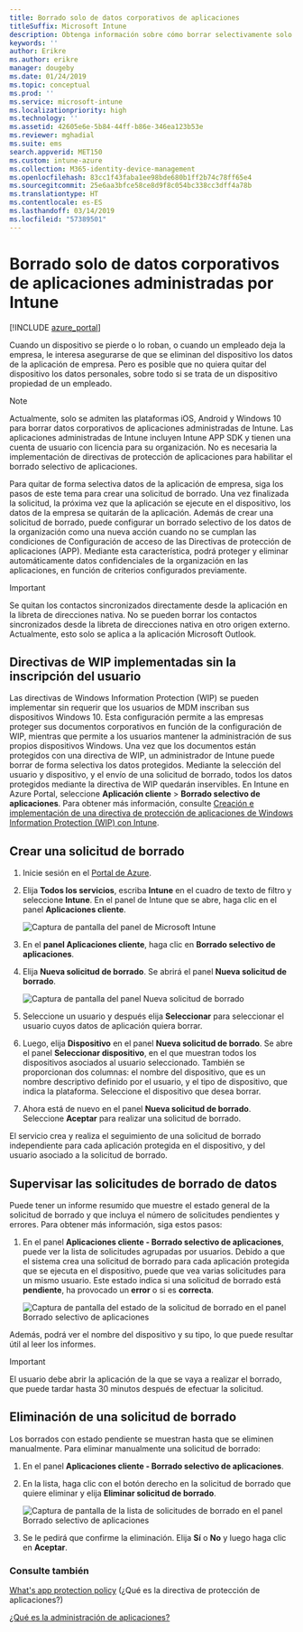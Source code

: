 ```yaml
---
title: Borrado solo de datos corporativos de aplicaciones
titleSuffix: Microsoft Intune
description: Obtenga información sobre cómo borrar selectivamente solo los datos corporativos de aplicaciones administradas de Intune con Microsoft Intune.
keywords: ''
author: Erikre
ms.author: erikre
manager: dougeby
ms.date: 01/24/2019
ms.topic: conceptual
ms.prod: ''
ms.service: microsoft-intune
ms.localizationpriority: high
ms.technology: ''
ms.assetid: 42605e6e-5b84-44ff-b86e-346ea123b53e
ms.reviewer: mghadial
ms.suite: ems
search.appverid: MET150
ms.custom: intune-azure
ms.collection: M365-identity-device-management
ms.openlocfilehash: 83cc1f43faba1ee98bde680b1ff2b74c78ff65e4
ms.sourcegitcommit: 25e6aa3bfce58ce8d9f8c054bc338cc3dff4a78b
ms.translationtype: HT
ms.contentlocale: es-ES
ms.lasthandoff: 03/14/2019
ms.locfileid: "57389501"
---
```

# <a name="how-to-wipe-only-corporate-data-from-intune-managed-apps"></a>Borrado solo de datos corporativos de aplicaciones administradas por Intune

[!INCLUDE [azure_portal](./includes/azure_portal.md)]

Cuando un dispositivo se pierde o lo roban, o cuando un empleado deja la empresa, le interesa asegurarse de que se eliminan del dispositivo los datos de la aplicación de empresa. Pero es posible que no quiera quitar del dispositivo los datos personales, sobre todo si se trata de un dispositivo propiedad de un empleado.

>[!NOTE]
> Actualmente, solo se admiten las plataformas iOS, Android y Windows 10 para borrar datos corporativos de aplicaciones administradas de Intune. Las aplicaciones administradas de Intune incluyen Intune APP SDK y tienen una cuenta de usuario con licencia para su organización. No es necesaria la implementación de directivas de protección de aplicaciones para habilitar el borrado selectivo de aplicaciones.

Para quitar de forma selectiva datos de la aplicación de empresa, siga los pasos de este tema para crear una solicitud de borrado. Una vez finalizada la solicitud, la próxima vez que la aplicación se ejecute en el dispositivo, los datos de la empresa se quitarán de la aplicación. Además de crear una solicitud de borrado, puede configurar un borrado selectivo de los datos de la organización como una nueva acción cuando no se cumplan las condiciones de Configuración de acceso de las Directivas de protección de aplicaciones (APP). Mediante esta característica, podrá proteger y eliminar automáticamente datos confidenciales de la organización en las aplicaciones, en función de criterios configurados previamente.

>[!IMPORTANT]
> Se quitan los contactos sincronizados directamente desde la aplicación en la libreta de direcciones nativa. No se pueden borrar los contactos sincronizados desde la libreta de direcciones nativa en otro origen externo. Actualmente, esto solo se aplica a la aplicación Microsoft Outlook.

## <a name="deployed-wip-policies-without-user-enrollment"></a>Directivas de WIP implementadas sin la inscripción del usuario
Las directivas de Windows Information Protection (WIP) se pueden implementar sin requerir que los usuarios de MDM inscriban sus dispositivos Windows 10. Esta configuración permite a las empresas proteger sus documentos corporativos en función de la configuración de WIP, mientras que permite a los usuarios mantener la administración de sus propios dispositivos Windows. Una vez que los documentos están protegidos con una directiva de WIP, un administrador de Intune puede borrar de forma selectiva los datos protegidos. Mediante la selección del usuario y dispositivo, y el envío de una solicitud de borrado, todos los datos protegidos mediante la directiva de WIP quedarán inservibles. En Intune en Azure Portal, seleccione **Aplicación cliente** > **Borrado selectivo de aplicaciones**. Para obtener más información, consulte [Creación e implementación de una directiva de protección de aplicaciones de Windows Information Protection (WIP) con Intune](windows-information-protection-policy-create.md).

## <a name="create-a-wipe-request"></a>Crear una solicitud de borrado

1.  Inicie sesión en el [Portal de Azure](https://portal.azure.com).

2.  Elija **Todos los servicios**, escriba **Intune** en el cuadro de texto de filtro y seleccione **Intune**. En el panel de Intune que se abre, haga clic en el panel **Aplicaciones cliente**.

    ![Captura de pantalla del panel de Microsoft Intune](./media/apps-selective-wipe01.png)

3.  En el **panel Aplicaciones cliente**, haga clic en **Borrado selectivo de aplicaciones**.

4.  Elija **Nueva solicitud de borrado**. Se abrirá el panel **Nueva solicitud de borrado**.

    ![Captura de pantalla del panel Nueva solicitud de borrado](./media/AzurePortal_MAM_NewWipeRequest.png)

5.  Seleccione un usuario y después elija **Seleccionar** para seleccionar el usuario cuyos datos de aplicación quiera borrar.

6.  Luego, elija **Dispositivo** en el panel **Nueva solicitud de borrado**. Se abre el panel **Seleccionar dispositivo**, en el que muestran todos los dispositivos asociados al usuario seleccionado. También se proporcionan dos columnas: el nombre del dispositivo, que es un nombre descriptivo definido por el usuario, y el tipo de dispositivo, que indica la plataforma. Seleccione el dispositivo que desea borrar.

7.  Ahora está de nuevo en el panel **Nueva solicitud de borrado**. Seleccione **Aceptar** para realizar una solicitud de borrado.

El servicio crea y realiza el seguimiento de una solicitud de borrado independiente para cada aplicación protegida en el dispositivo, y del usuario asociado a la solicitud de borrado.

## <a name="monitor-your-wipe-requests"></a>Supervisar las solicitudes de borrado de datos

Puede tener un informe resumido que muestre el estado general de la solicitud de borrado y que incluya el número de solicitudes pendientes y errores. Para obtener más información, siga estos pasos:

1.  En el panel **Aplicaciones cliente - Borrado selectivo de aplicaciones**, puede ver la lista de solicitudes agrupadas por usuarios. Debido a que el sistema crea una solicitud de borrado para cada aplicación protegida que se ejecuta en el dispositivo, puede que vea varias solicitudes para un mismo usuario. Este estado indica si una solicitud de borrado está **pendiente**, ha provocado un **error** o si es **correcta**.

    ![Captura de pantalla del estado de la solicitud de borrado en el panel Borrado selectivo de aplicaciones](./media/wipe-request-status-1.png)

Además, podrá ver el nombre del dispositivo y su tipo, lo que puede resultar útil al leer los informes.

>[!IMPORTANT]
> El usuario debe abrir la aplicación de la que se vaya a realizar el borrado, que puede tardar hasta 30 minutos después de efectuar la solicitud.

## <a name="delete-a-wipe-request"></a>Eliminación de una solicitud de borrado

Los borrados con estado pendiente se muestran hasta que se eliminen manualmente. Para eliminar manualmente una solicitud de borrado:

1.  En el panel **Aplicaciones cliente - Borrado selectivo de aplicaciones**.

2.  En la lista, haga clic con el botón derecho en la solicitud de borrado que quiere eliminar y elija **Eliminar solicitud de borrado**.

    ![Captura de pantalla de la lista de solicitudes de borrado en el panel Borrado selectivo de aplicaciones](./media/delete-wipe-request.png)

3.  Se le pedirá que confirme la eliminación. Elija **Sí** o **No** y luego haga clic en **Aceptar**.

### <a name="see-also"></a>Consulte también
[What's app protection policy](app-protection-policy.md) (¿Qué es la directiva de protección de aplicaciones?)

[¿Qué es la administración de aplicaciones?](app-management.md)
